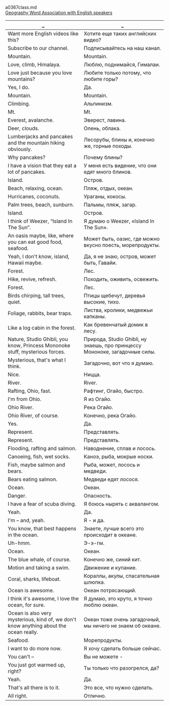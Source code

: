 a0367class.md  
[Geography Word Association with English speakers](https://www.youtube.com/watch?v=B_l-hOt7xKY)  




_|_
--|--
Want more English videos like this?|Хотите еще таких английских видео?
Subscribe to our channel.|Подписывайтесь на наш канал.
Mountain.|Mountain.
Love, climb, Himalaya.|Люблю, поднимайся, Гималаи.
Love just because you love mountains?|Любите только потому, что любите горы?
Yes, I do.|Да.
Mountain.|Mountain.
Climbing.|Альпинизм.
Mt.|Mt.
Everest, avalanche.|Эверест, лавина.
Deer, clouds.|Олень, облака.
Lumberjacks and pancakes and the mountain hiking obviously.|Лесорубы, блины и, конечно же, горные походы.
Why pancakes?|Почему блины?
I have a vision that they eat a lot of pancakes.|У меня есть видение, что они едят много блинов.
Island.|Остров.
Beach, relaxing, ocean.|Пляж, отдых, океан.
Hurricanes, coconuts.|Ураганы, кокосы.
Palm trees, beach, sunburn.|Пальмы, пляж, загар.
Island.|Остров.
I think of Weezer, “Island In The Sun”.|Я думаю о Weezer, «Island In The Sun».
An oasis maybe, like, where you can eat good food, seafood.|Может быть, оазис, где можно вкусно поесть, морепродукты.
Yeah, I don't know, island, Hawaii maybe.|Да, я не знаю, остров, может быть, Гавайи.
Forest.|Лес.
Hike, revive, refresh.|Походить, оживить, освежить.
Forest.|Лес.
Birds chirping, tall trees, quiet.|Птицы щебечут, деревья высокие, тихо.
Foliage, rabbits, bear traps.|Листва, кролики, медвежьи капканы.
Like a log cabin in the forest.|Как бревенчатый домик в лесу.
Nature, Studio Ghibli, you know, Princess Mononoke stuff, mysterious forces.|Природа, Studio Ghibli, ну знаешь, про принцессу Мононоке, загадочные силы.
Mysterious, that's what I think.|Загадочно, вот что я думаю.
Nice.|Ницца.
River.|River.
Rafting, Ohio, fast.|Рафтинг, Огайо, быстро.
I'm from Ohio.|Я из Огайо.
Ohio River.|Река Огайо.
Ohio River, of course.|Конечно, река Огайо.
Yes.|Да.
Represent.|Представлять.
Represent.|Представлять.
Flooding, rafting and salmon.|Наводнение, сплав и лосось.
Canoeing, fish, wet socks.|Каноэ, рыба, мокрые носки.
Fish, maybe salmon and bears.|Рыба, может, лосось и медведи.
Bears eating salmon.|Медведи едят лосося.
Ocean.|Океан.
Danger.|Опасность.
I have a fear of scuba diving.|Я боюсь нырять с аквалангом.
Yeah.|Да.
I'm – and, yeah.|Я - и да.
You know, that best happens in the ocean.|Знаете, лучше всего это происходит в океане.
Uh-hmm.|Э-э-гм.
Ocean.|Океан.
The blue whale, of course.|Конечно же, синий кит.
Motion and taking a swim.|Движение и купание.
Coral, sharks, lifeboat.|Кораллы, акулы, спасательная шлюпка.
Ocean is awesome.|Океан потрясающий.
I think it's awesome, I love the ocean, for sure.|Я думаю, это круто, я точно люблю океан.
Ocean is also very mysterious, kind of, we don't know anything about the ocean really.|Океан тоже очень загадочный, мы ничего не знаем об океане.
Seafood.|Морепродукты.
I want to do more now.|Я хочу сделать больше сейчас.
You can't –|Вы не можете -
You just got warmed up, right?|Ты только что разогрелся, да?
Yeah.|Да.
That's all there is to it.|Это все, что нужно сделать.
All right.|Отлично.

